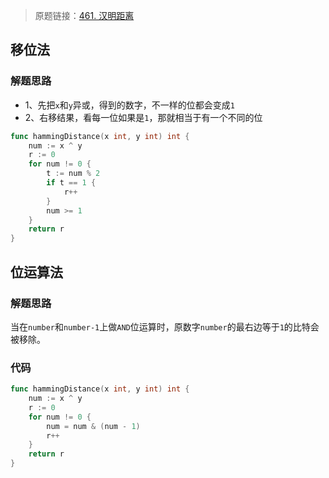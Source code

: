 > 原题链接：[461. 汉明距离](https://leetcode-cn.com/problems/hamming-distance/)
## 移位法
### 解题思路
* 1、先把``x``和``y``异或，得到的数字，不一样的位都会变成``1``
* 2、右移结果，看每一位如果是``1``，那就相当于有一个不同的位
```go
func hammingDistance(x int, y int) int {
	num := x ^ y
	r := 0
	for num != 0 {
		t := num % 2
		if t == 1 {
			r++
		}
		num >= 1
	}
	return r
}
```
## 位运算法
### 解题思路

当在``number``和``number-1``上做``AND``位运算时，原数字``number``的最右边等于``1``的比特会被移除。

### 代码
```go
func hammingDistance(x int, y int) int {
	num := x ^ y
	r := 0
	for num != 0 {
		num = num & (num - 1)
		r++
	}
	return r
}
```
